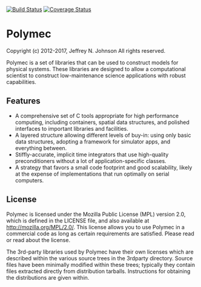 [![Build Status](https://travis-ci.org/polymec/polymec-dev.svg?branch=master)](https://travis-ci.org/polymec/polymec-dev)
[![Coverage Status](https://coveralls.io/repos/github/polymec/polymec-dev/badge.svg?branch=master)](https://coveralls.io/github/polymec/polymec-dev?branch=master)

Polymec
=======

Copyright (c) 2012-2017, Jeffrey N. Johnson
All rights reserved.

Polymec is a set of libraries that can be used to construct models for 
physical systems. These libraries are designed to allow a computational 
scientist to construct low-maintenance science applications with robust 
capabilities. 

Features
--------

* A comprehensive set of C tools appropriate for high performance computing, 
  including containers, spatial data structures, and polished interfaces to 
  important libraries and facilities.
* A layered structure allowing different levels of buy-in: using only 
  basic data structures, adopting a framework for simulator apps, and 
  everything between.
* Stiffly-accurate, implicit time integrators that use high-quality 
  preconditioners without a lot of application-specific classes.
* A strategy that favors a small code footprint and good scalability, likely 
  at the expense of implementations that run optimally on serial computers.

License
-------

Polymec is licensed under the Mozilla Public License (MPL) version 2.0, which 
is defined in the LICENSE file, and also available at http://mozilla.org/MPL/2.0/.
This license allows you to use Polymec in a commercial code as long as 
certain requirements are satisfied. Please read or read about the license.

The 3rd-party libraries used by Polymec have their own licenses which are 
described within the various source trees in the 3rdparty directory. Source 
files have been minimally modified within these trees; typically they contain 
files extracted directly from distribution tarballs. Instructions for 
obtaining the distributions are given within.

